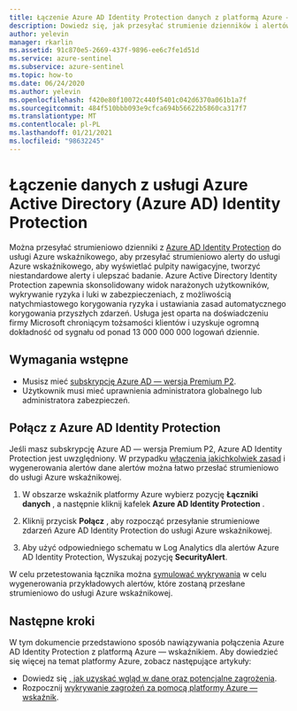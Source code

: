 ```yaml
---
title: Łączenie Azure AD Identity Protection danych z platformą Azure — wskaźnikiem
description: Dowiedz się, jak przesyłać strumienie dzienników i alertów z Azure AD Identity Protection na platformę Azure, aby wyświetlić pulpity nawigacyjne, utworzyć niestandardowe alerty i poprawić badanie.
author: yelevin
manager: rkarlin
ms.assetid: 91c870e5-2669-437f-9896-ee6c7fe1d51d
ms.service: azure-sentinel
ms.subservice: azure-sentinel
ms.topic: how-to
ms.date: 06/24/2020
ms.author: yelevin
ms.openlocfilehash: f420e80f10072c440f5401c042d6370a061b1a7f
ms.sourcegitcommit: 484f510bbb093e9cfca694b56622b5860ca317f7
ms.translationtype: MT
ms.contentlocale: pl-PL
ms.lasthandoff: 01/21/2021
ms.locfileid: "98632245"
---
```

# <a name="connect-data-from-azure-active-directory-azure-ad-identity-protection"></a>Łączenie danych z usługi Azure Active Directory (Azure AD) Identity Protection

Można przesyłać strumieniowo dzienniki z [Azure AD Identity Protection](../active-directory/identity-protection/overview-identity-protection.md) do usługi Azure wskaźnikowego, aby przesyłać strumieniowo alerty do usługi Azure wskaźnikowego, aby wyświetlać pulpity nawigacyjne, tworzyć niestandardowe alerty i ulepszać badanie. Azure Active Directory Identity Protection zapewnia skonsolidowany widok narażonych użytkowników, wykrywanie ryzyka i luki w zabezpieczeniach, z możliwością natychmiastowego korygowania ryzyka i ustawiania zasad automatycznego korygowania przyszłych zdarzeń. Usługa jest oparta na doświadczeniu firmy Microsoft chroniącym tożsamości klientów i uzyskuje ogromną dokładność od sygnału od ponad 13 000 000 000 logowań dziennie. 

## <a name="prerequisites"></a>Wymagania wstępne

- Musisz mieć [subskrypcję Azure AD — wersja Premium P2](https://azure.microsoft.com/pricing/details/active-directory/).
- Użytkownik musi mieć uprawnienia administratora globalnego lub administratora zabezpieczeń.

## <a name="connect-to-azure-ad-identity-protection"></a>Połącz z Azure AD Identity Protection

Jeśli masz subskrypcję Azure AD — wersja Premium P2, Azure AD Identity Protection jest uwzględniony. W przypadku [włączenia jakichkolwiek zasad](../active-directory/identity-protection/howto-identity-protection-configure-risk-policies.md) i wygenerowania alertów dane alertów można łatwo przesłać strumieniowo do usługi Azure wskaźnikowej.

1. W obszarze wskaźnik platformy Azure wybierz pozycję **Łączniki danych** , a następnie kliknij kafelek **Azure AD Identity Protection** .

1. Kliknij przycisk **Połącz** , aby rozpocząć przesyłanie strumieniowe zdarzeń Azure AD Identity Protection do usługi Azure wskaźnikowej.

1. Aby użyć odpowiedniego schematu w Log Analytics dla alertów Azure AD Identity Protection, Wyszukaj pozycję **SecurityAlert**.

W celu przetestowania łącznika można [symulować wykrywania](../active-directory/identity-protection/howto-identity-protection-simulate-risk.md) w celu wygenerowania przykładowych alertów, które zostaną przesłane strumieniowo do usługi Azure wskaźnikowej.

## <a name="next-steps"></a>Następne kroki

W tym dokumencie przedstawiono sposób nawiązywania połączenia Azure AD Identity Protection z platformą Azure — wskaźnikiem. Aby dowiedzieć się więcej na temat platformy Azure, zobacz następujące artykuły:
- Dowiedz się [, jak uzyskać wgląd w dane oraz potencjalne zagrożenia](quickstart-get-visibility.md).
- Rozpocznij [wykrywanie zagrożeń za pomocą platformy Azure — wskaźnik](tutorial-detect-threats-built-in.md).

